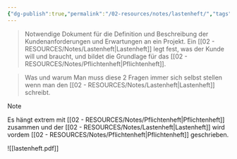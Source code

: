 ```yaml
---
{"dg-publish":true,"permalink":"/02-resources/notes/lastenheft/","tags":["ausbildung/gfn/ap1/vorbereitung","projektmanagement"],"noteIcon":"","updated":"2025-09-27T01:32:44.000+02:00"}
---
```


>Notwendige Dokument für die Definition und Beschreibung der Kundenanforderungen und Erwartungen an ein Projekt. Ein [[02 - RESOURCES/Notes/Lastenheft\|Lastenheft]] legt fest, was der Kunde will und braucht, und bildet die Grundlage für das [[02 - RESOURCES/Notes/Pflichtenheft\|Pflichtenheft]].

>Was und warum
>Man muss diese 2 Fragen immer sich selbst stellen wenn man den [[02 - RESOURCES/Notes/Lastenheft\|Lastenheft]] schreibt.

>[!note] 
>Es hängt extrem mit [[02 - RESOURCES/Notes/Pflichtenheft\|Pflichtenheft]] zusammen und der [[02 - RESOURCES/Notes/Lastenheft\|Lastenheft]] wird vordem [[02 - RESOURCES/Notes/Pflichtenheft\|Pflichtenheft]] geschrieben.


![[lastenheft.pdf]]